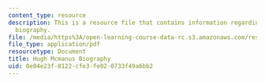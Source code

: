 ```yaml
---
content_type: resource
description: This is a resource file that contains information regarding Hugh Mcmanus
  biography.
file: /media/https%3A/open-learning-course-data-rc.s3.amazonaws.com/res-16-001-lean-enterprise-en-espanol-january-iap-2012/0e04e23f8122cfe3fe020733f49a6bb2_MITRES_16_001IAP12_Hugh.pdf
file_type: application/pdf
resourcetype: Document
title: Hugh Mcmanus Biography
uid: 0e04e23f-8122-cfe3-fe02-0733f49a6bb2
---
```

